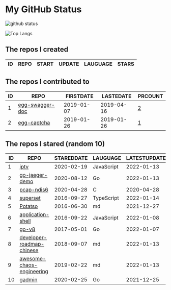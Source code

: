 # My GitHub Status

<img src="https://github-readme-stats-1.yihong0618.vercel.app/api?username=jc-lathander&show_icons=true&&&hide_title=true&count_private=true" alt="github status" />

![Top Langs](https://github-readme-stats-1.yihong0618.vercel.app/api/top-langs/?username=jc-lathander&layout=compact)

<!--START_SECTION:my_github-->
## The repos I created
| ID | REPO | START | UPDATE | LAUGUAGE | STARS |
|----|------|-------|--------|----------|-------|

## The repos I contributed to
| ID |                                REPO                                | FIRSTDATE  | LASTEDATE  |                                          PRCOUNT                                           |
|----|--------------------------------------------------------------------|------------|------------|--------------------------------------------------------------------------------------------|
|  1 | [egg-swagger-doc](https://github.com/Yanshijie-EL/egg-swagger-doc) | 2019-01-07 | 2019-04-16 | [2](https://github.com/Yanshijie-EL/egg-swagger-doc/pulls?q=is%3Apr+author%3Ajc-lathander) |
|  2 | [egg-captcha](https://github.com/Raoul1996/egg-captcha)            | 2019-01-26 | 2019-01-26 | [1](https://github.com/Raoul1996/egg-captcha/pulls?q=is%3Apr+author%3Ajc-lathander)        |

## The repos I stared (random 10)
| ID |                                        REPO                                         | STAREDDATE |  LAUGUAGE  | LATESTUPDATE |
|----|-------------------------------------------------------------------------------------|------------|------------|--------------|
|  1 | [iptv](https://github.com/iptv-org/iptv)                                            | 2020-02-19 | JavaScript | 2022-01-13   |
|  2 | [go-jaeger-demo](https://github.com/xinliangnote/go-jaeger-demo)                    | 2020-08-12 | Go         | 2022-01-13   |
|  3 | [pcap-ndis6](https://github.com/SageAxcess/pcap-ndis6)                              | 2020-04-28 | C          | 2020-04-28   |
|  4 | [superset](https://github.com/apache/superset)                                      | 2016-09-27 | TypeScript | 2022-01-14   |
|  5 | [Potatso](https://github.com/icodesign/Potatso)                                     | 2016-06-30 | md         | 2021-12-27   |
|  6 | [application-shell](https://github.com/GoogleChromeLabs/application-shell)          | 2016-09-22 | JavaScript | 2022-01-08   |
|  7 | [go-v8](https://github.com/lazytiger/go-v8)                                         | 2017-05-01 | Go         | 2022-01-07   |
|  8 | [developer-roadmap-chinese](https://github.com/goodjack/developer-roadmap-chinese)  | 2018-09-07 | md         | 2022-01-13   |
|  9 | [awesome-chaos-engineering](https://github.com/dastergon/awesome-chaos-engineering) | 2019-02-22 | md         | 2022-01-13   |
| 10 | [gadmin](https://github.com/hailaz/gadmin)                                          | 2020-02-25 | Go         | 2021-12-25   |

<!--END_SECTION:my_github-->
